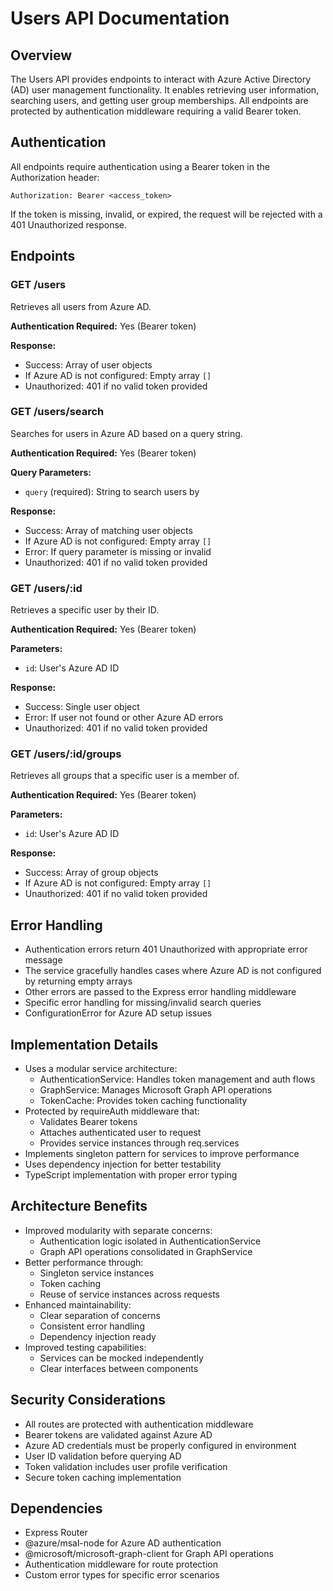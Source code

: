# Users API Documentation

## Overview
The Users API provides endpoints to interact with Azure Active Directory (AD) user management functionality. It enables retrieving user information, searching users, and getting user group memberships. All endpoints are protected by authentication middleware requiring a valid Bearer token.

## Authentication
All endpoints require authentication using a Bearer token in the Authorization header:
```
Authorization: Bearer <access_token>
```

If the token is missing, invalid, or expired, the request will be rejected with a 401 Unauthorized response.

## Endpoints

### GET /users
Retrieves all users from Azure AD.

**Authentication Required:** Yes (Bearer token)

**Response:**
- Success: Array of user objects
- If Azure AD is not configured: Empty array `[]`
- Unauthorized: 401 if no valid token provided

### GET /users/search
Searches for users in Azure AD based on a query string.

**Authentication Required:** Yes (Bearer token)

**Query Parameters:**
- `query` (required): String to search users by

**Response:**
- Success: Array of matching user objects
- If Azure AD is not configured: Empty array `[]`
- Error: If query parameter is missing or invalid
- Unauthorized: 401 if no valid token provided

### GET /users/:id
Retrieves a specific user by their ID.

**Authentication Required:** Yes (Bearer token)

**Parameters:**
- `id`: User's Azure AD ID

**Response:**
- Success: Single user object
- Error: If user not found or other Azure AD errors
- Unauthorized: 401 if no valid token provided

### GET /users/:id/groups
Retrieves all groups that a specific user is a member of.

**Authentication Required:** Yes (Bearer token)

**Parameters:**
- `id`: User's Azure AD ID

**Response:**
- Success: Array of group objects
- If Azure AD is not configured: Empty array `[]`
- Unauthorized: 401 if no valid token provided

## Error Handling
- Authentication errors return 401 Unauthorized with appropriate error message
- The service gracefully handles cases where Azure AD is not configured by returning empty arrays
- Other errors are passed to the Express error handling middleware
- Specific error handling for missing/invalid search queries
- ConfigurationError for Azure AD setup issues

## Implementation Details
- Uses a modular service architecture:
  - AuthenticationService: Handles token management and auth flows
  - GraphService: Manages Microsoft Graph API operations
  - TokenCache: Provides token caching functionality
- Protected by requireAuth middleware that:
  - Validates Bearer tokens
  - Attaches authenticated user to request
  - Provides service instances through req.services
- Implements singleton pattern for services to improve performance
- Uses dependency injection for better testability
- TypeScript implementation with proper error typing

## Architecture Benefits
- Improved modularity with separate concerns:
  - Authentication logic isolated in AuthenticationService
  - Graph API operations consolidated in GraphService
- Better performance through:
  - Singleton service instances
  - Token caching
  - Reuse of service instances across requests
- Enhanced maintainability:
  - Clear separation of concerns
  - Consistent error handling
  - Dependency injection ready
- Improved testing capabilities:
  - Services can be mocked independently
  - Clear interfaces between components

## Security Considerations
- All routes are protected with authentication middleware
- Bearer tokens are validated against Azure AD
- Azure AD credentials must be properly configured in environment
- User ID validation before querying AD
- Token validation includes user profile verification
- Secure token caching implementation

## Dependencies
- Express Router
- @azure/msal-node for Azure AD authentication
- @microsoft/microsoft-graph-client for Graph API operations
- Authentication middleware for route protection
- Custom error types for specific error scenarios
